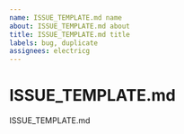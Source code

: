 ```yaml
---
name: ISSUE_TEMPLATE.md name
about: ISSUE_TEMPLATE.md about
title: ISSUE_TEMPLATE.md title
labels: bug, duplicate
assignees: electricg
---
```


# ISSUE_TEMPLATE.md 

ISSUE_TEMPLATE.md 
